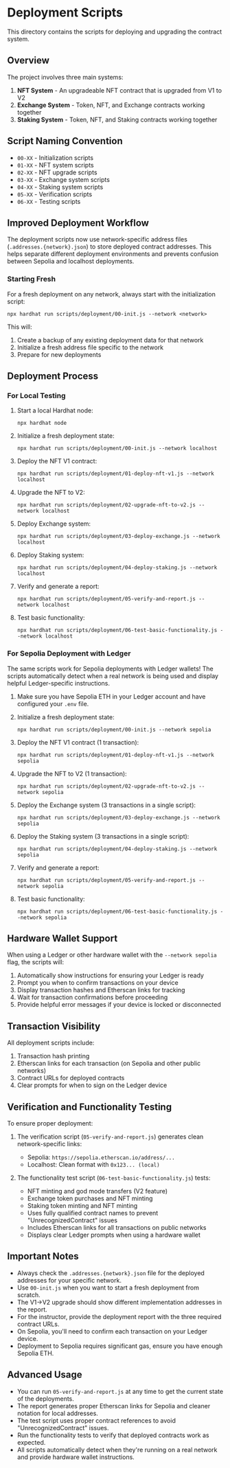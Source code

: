 # Deployment Scripts

This directory contains the scripts for deploying and upgrading the contract system.

## Overview

The project involves three main systems:

1. **NFT System** - An upgradeable NFT contract that is upgraded from V1 to V2
2. **Exchange System** - Token, NFT, and Exchange contracts working together
3. **Staking System** - Token, NFT, and Staking contracts working together

## Script Naming Convention

- `00-XX` - Initialization scripts
- `01-XX` - NFT system scripts
- `02-XX` - NFT upgrade scripts
- `03-XX` - Exchange system scripts
- `04-XX` - Staking system scripts
- `05-XX` - Verification scripts
- `06-XX` - Testing scripts

## Improved Deployment Workflow

The deployment scripts now use network-specific address files (`.addresses.{network}.json`) to store deployed contract addresses. This helps separate different deployment environments and prevents confusion between Sepolia and localhost deployments.

### Starting Fresh

For a fresh deployment on any network, always start with the initialization script:

```
npx hardhat run scripts/deployment/00-init.js --network <network>
```

This will:
1. Create a backup of any existing deployment data for that network
2. Initialize a fresh address file specific to the network
3. Prepare for new deployments

## Deployment Process

### For Local Testing

1. Start a local Hardhat node:
   ```
   npx hardhat node
   ```

2. Initialize a fresh deployment state:
   ```
   npx hardhat run scripts/deployment/00-init.js --network localhost
   ```

3. Deploy the NFT V1 contract:
   ```
   npx hardhat run scripts/deployment/01-deploy-nft-v1.js --network localhost
   ```

4. Upgrade the NFT to V2:
   ```
   npx hardhat run scripts/deployment/02-upgrade-nft-to-v2.js --network localhost
   ```

5. Deploy Exchange system:
   ```
   npx hardhat run scripts/deployment/03-deploy-exchange.js --network localhost
   ```

6. Deploy Staking system:
   ```
   npx hardhat run scripts/deployment/04-deploy-staking.js --network localhost
   ```

7. Verify and generate a report:
   ```
   npx hardhat run scripts/deployment/05-verify-and-report.js --network localhost
   ```

8. Test basic functionality:
   ```
   npx hardhat run scripts/deployment/06-test-basic-functionality.js --network localhost
   ```

### For Sepolia Deployment with Ledger

The same scripts work for Sepolia deployments with Ledger wallets! The scripts automatically detect when a real network is being used and display helpful Ledger-specific instructions.

1. Make sure you have Sepolia ETH in your Ledger account and have configured your `.env` file.

2. Initialize a fresh deployment state:
   ```
   npx hardhat run scripts/deployment/00-init.js --network sepolia
   ```

3. Deploy the NFT V1 contract (1 transaction):
   ```
   npx hardhat run scripts/deployment/01-deploy-nft-v1.js --network sepolia
   ```

4. Upgrade the NFT to V2 (1 transaction):
   ```
   npx hardhat run scripts/deployment/02-upgrade-nft-to-v2.js --network sepolia
   ```

5. Deploy the Exchange system (3 transactions in a single script):
   ```
   npx hardhat run scripts/deployment/03-deploy-exchange.js --network sepolia
   ```

6. Deploy the Staking system (3 transactions in a single script):
   ```
   npx hardhat run scripts/deployment/04-deploy-staking.js --network sepolia
   ```

7. Verify and generate a report:
   ```
   npx hardhat run scripts/deployment/05-verify-and-report.js --network sepolia
   ```

8. Test basic functionality:
   ```
   npx hardhat run scripts/deployment/06-test-basic-functionality.js --network sepolia
   ```

## Hardware Wallet Support

When using a Ledger or other hardware wallet with the `--network sepolia` flag, the scripts will:

1. Automatically show instructions for ensuring your Ledger is ready
2. Prompt you when to confirm transactions on your device
3. Display transaction hashes and Etherscan links for tracking
4. Wait for transaction confirmations before proceeding
5. Provide helpful error messages if your device is locked or disconnected

## Transaction Visibility

All deployment scripts include:

1. Transaction hash printing
2. Etherscan links for each transaction (on Sepolia and other public networks)
3. Contract URLs for deployed contracts
4. Clear prompts for when to sign on the Ledger device

## Verification and Functionality Testing

To ensure proper deployment:

1. The verification script (`05-verify-and-report.js`) generates clean network-specific links:
   - Sepolia: `https://sepolia.etherscan.io/address/...`
   - Localhost: Clean format with `0x123... (local)`

2. The functionality test script (`06-test-basic-functionality.js`) tests:
   - NFT minting and god mode transfers (V2 feature)
   - Exchange token purchases and NFT minting
   - Staking token minting and NFT minting
   - Uses fully qualified contract names to prevent "UnrecognizedContract" issues
   - Includes Etherscan links for all transactions on public networks
   - Displays clear Ledger prompts when using a hardware wallet

## Important Notes

- Always check the `.addresses.{network}.json` file for the deployed addresses for your specific network.
- Use `00-init.js` when you want to start a fresh deployment from scratch.
- The V1->V2 upgrade should show different implementation addresses in the report.
- For the instructor, provide the deployment report with the three required contract URLs.
- On Sepolia, you'll need to confirm each transaction on your Ledger device.
- Deployment to Sepolia requires significant gas, ensure you have enough Sepolia ETH.

## Advanced Usage

- You can run `05-verify-and-report.js` at any time to get the current state of the deployments.
- The report generates proper Etherscan links for Sepolia and cleaner notation for local addresses.
- The test script uses proper contract references to avoid "UnrecognizedContract" issues.
- Run the functionality tests to verify that deployed contracts work as expected.
- All scripts automatically detect when they're running on a real network and provide hardware wallet instructions. 